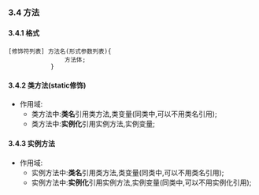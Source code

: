 ### 3.4 方法
#### 3.4.1 格式

```
[修饰符列表] 方法名(形式参数列表){
                方法体;
            }
```
#### 3.4.2 类方法(static修饰)

* 作用域:
    - 类方法中:**类名**引用类方法,类变量(同类中,可以不用类名引用);
    - 类方法中:**实例化**引用实例方法,实例变量;

#### 3.4.3 实例方法

* 作用域:
    - 实例方法中:**类名**引用类方法,类变量(同类中,可以不用类名引用);
    - 实例方法中:**实例化**引用实例方法,实例变量(同类中,可以不用实例化引用);
